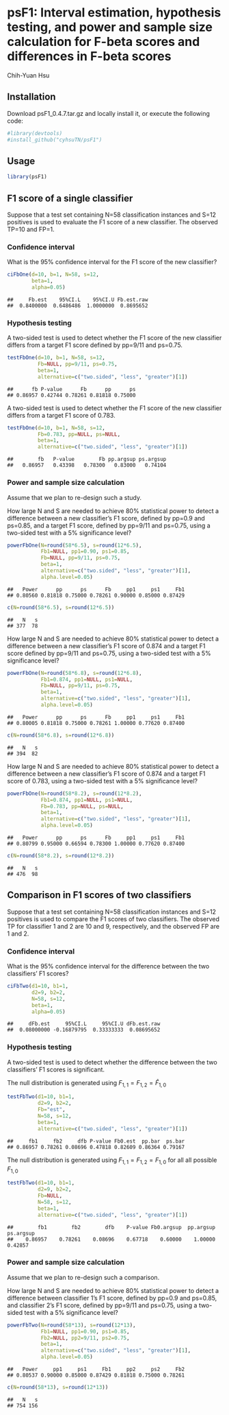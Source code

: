 psF1: Interval estimation, hypothesis testing, and power and sample size
calculation for F-beta scores and differences in F-beta scores
================
Chih-Yuan Hsu

## Installation

Download psF1_0.4.7.tar.gz and locally install it, or execute the
following code:

``` r
#library(devtools)
#install_github("cyhsuTN/psF1")
```

## Usage

``` r
library(psF1)
```

## F1 score of a single classifier

Suppose that a test set containing N=58 classification instances and
S=12 positives is used to evaluate the F1 score of a new classifier. The
observed TP=10 and FP=1.

### Confidence interval

What is the 95% confidence interval for the F1 score of the new
classifier?

``` r
ciFbOne(d=10, b=1, N=58, s=12,
        beta=1,
        alpha=0.05)
```

    ##     Fb.est    95%CI.L    95%CI.U Fb.est.raw 
    ##  0.8400000  0.6486486  1.0000000  0.8695652

### Hypothesis testing

A two-sided test is used to detect whether the F1 score of the new
classifier differs from a target F1 score defined by pp=9/11 and
ps=0.75.

``` r
testFbOne(d=10, b=1, N=58, s=12,
          Fb=NULL, pp=9/11, ps=0.75,
          beta=1,
          alternative=c("two.sided", "less", "greater")[1])
```

    ##      fb P-value      Fb      pp      ps 
    ## 0.86957 0.42744 0.78261 0.81818 0.75000

A two-sided test is used to detect whether the F1 score of the new
classifier differs from a target F1 score of 0.783.

``` r
testFbOne(d=10, b=1, N=58, s=12,
          Fb=0.783, pp=NULL, ps=NULL,
          beta=1,
          alternative=c("two.sided", "less", "greater")[1])
```

    ##        fb   P-value        Fb pp.argsup ps.argsup 
    ##   0.86957   0.43398   0.78300   0.83000   0.74104

### Power and sample size calculation

Assume that we plan to re-design such a study.

How large N and S are needed to achieve 80% statistical power to detect
a difference between a new classifier’s F1 score, defined by pp=0.9 and
ps=0.85, and a target F1 score, defined by pp=9/11 and ps=0.75, using a
two-sided test with a 5% significance level?

``` r
powerFbOne(N=round(58*6.5), s=round(12*6.5),
           Fb1=NULL, pp1=0.90, ps1=0.85,
           Fb=NULL, pp=9/11, ps=0.75,
           beta=1,
           alternative=c("two.sided", "less", "greater")[1],
           alpha.level=0.05)
```

    ##   Power      pp      ps      Fb     pp1     ps1     Fb1 
    ## 0.80560 0.81818 0.75000 0.78261 0.90000 0.85000 0.87429

``` r
c(N=round(58*6.5), s=round(12*6.5))
```

    ##   N   s 
    ## 377  78

How large N and S are needed to achieve 80% statistical power to detect
a difference between a new classifier’s F1 score of 0.874 and a target
F1 score defined by pp=9/11 and ps=0.75, using a two-sided test with a
5% significance level?

``` r
powerFbOne(N=round(58*6.8), s=round(12*6.8),
           Fb1=0.874, pp1=NULL, ps1=NULL,
           Fb=NULL, pp=9/11, ps=0.75,
           beta=1,
           alternative=c("two.sided", "less", "greater")[1],
           alpha.level=0.05)
```

    ##   Power      pp      ps      Fb     pp1     ps1     Fb1 
    ## 0.80005 0.81818 0.75000 0.78261 1.00000 0.77620 0.87400

``` r
c(N=round(58*6.8), s=round(12*6.8))
```

    ##   N   s 
    ## 394  82

How large N and S are needed to achieve 80% statistical power to detect
a difference between a new classifier’s F1 score of 0.874 and a target
F1 score of 0.783, using a two-sided test with a 5% significance level?

``` r
powerFbOne(N=round(58*8.2), s=round(12*8.2),
           Fb1=0.874, pp1=NULL, ps1=NULL,
           Fb=0.783, pp=NULL, ps=NULL,
           beta=1,
           alternative=c("two.sided", "less", "greater")[1],
           alpha.level=0.05)
```

    ##   Power      pp      ps      Fb     pp1     ps1     Fb1 
    ## 0.80799 0.95000 0.66594 0.78300 1.00000 0.77620 0.87400

``` r
c(N=round(58*8.2), s=round(12*8.2))
```

    ##   N   s 
    ## 476  98

## Comparison in F1 scores of two classifiers

Suppose that a test set containing N=58 classification instances and
S=12 positives is used to compare the F1 scores of two classifiers. The
observed TP for classifier 1 and 2 are 10 and 9, respectively, and the
observed FP are 1 and 2.

### Confidence interval

What is the 95% confidence interval for the difference between the two
classifiers’ F1 scores?

``` r
ciFbTwo(d1=10, b1=1, 
        d2=9, b2=2,
        N=58, s=12,
        beta=1,
        alpha=0.05)
```

    ##     dFb.est     95%CI.L     95%CI.U dFb.est.raw 
    ##  0.08000000 -0.16879795  0.33333333  0.08695652

### Hypothesis testing

A two-sided test is used to detect whether the difference between the
two classifiers’ F1 scores is significant.

The null distribution is generated using
$F_{1,1}=F_{1,2}=\widehat{F}_{1,0}$

``` r
testFbTwo(d1=10, b1=1,
          d2=9, b2=2,
          Fb="est",
          N=58, s=12,
          beta=1,
          alternative=c("two.sided", "less", "greater")[1])
```

    ##     fb1     fb2     dfb P-value Fb0.est  pp.bar  ps.bar 
    ## 0.86957 0.78261 0.08696 0.47818 0.82609 0.86364 0.79167

The null distribution is generated using $F_{1,1}=F_{1,2}=F_{1,0}$ for
all all possible $F_{1,0}$

``` r
testFbTwo(d1=10, b1=1,
          d2=9, b2=2,
          Fb=NULL,
          N=58, s=12,
          beta=1,
          alternative=c("two.sided", "less", "greater")[1])
```

    ##        fb1        fb2        dfb    P-value Fb0.argsup  pp.argsup  ps.argsup 
    ##    0.86957    0.78261    0.08696    0.67718    0.60000    1.00000    0.42857

### Power and sample size calculation

Assume that we plan to re-design such a comparison.

How large N and S are needed to achieve 80% statistical power to detect
a difference between classifier 1’s F1 score, defined by pp=0.9 and
ps=0.85, and classifier 2’s F1 score, defined by pp=9/11 and ps=0.75,
using a two-sided test with a 5% significance level?

``` r
powerFbTwo(N=round(58*13), s=round(12*13),
           Fb1=NULL, pp1=0.90, ps1=0.85,
           Fb2=NULL, pp2=9/11, ps2=0.75,
           beta=1,
           alternative=c("two.sided", "less", "greater")[1],
           alpha.level=0.05)
```

    ##   Power     pp1     ps1     Fb1     pp2     ps2     Fb2 
    ## 0.80537 0.90000 0.85000 0.87429 0.81818 0.75000 0.78261

``` r
c(N=round(58*13), s=round(12*13))
```

    ##   N   s 
    ## 754 156

